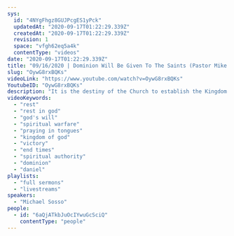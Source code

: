```yaml
---
sys:
  id: "4NYgFhgz8GUJPcgES1yPck"
  updatedAt: "2020-09-17T01:22:29.339Z"
  createdAt: "2020-09-17T01:22:29.339Z"
  revision: 1
  space: "vfgh62eq5a4k"
  contentType: "videos"
date: "2020-09-17T01:22:29.339Z"
title: "09/16/2020 | Dominion Will Be Given To The Saints (Pastor Mike Sosso)"
slug: "OywG8rxBQKs"
videoLink: "https://www.youtube.com/watch?v=OywG8rxBQKs"
YoutubeID: "OywG8rxBQKs"
description: "It is the destiny of the Church to establish the Kingdom of God here on earth as it is in heaven. We ought not live in fear for dominion will be given to the Church. This sermon was delivered by Pastor Michael Sosso at Freedom Fellowship Church International on September 09, 2020."
videoKeywords:
  - "rest"
  - "rest in god"
  - "god's will"
  - "spiritual warfare"
  - "praying in tongues"
  - "kingdom of god"
  - "victory"
  - "end times"
  - "spiritual authority"
  - "dominion"
  - "daniel"
playlists:
  - "full sermons"
  - "livestreams"
speakers:
  - "Michael Sosso"
people:
  - id: "6aQjATkbJuOcIYwuGcSciQ"
    contentType: "people"
---
```


